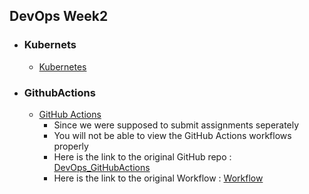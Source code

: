 ## DevOps Week2
- ### Kubernets
  - [Kubernetes](https://github.com/PriyeshRaiMinfy/DevOps_Week2/tree/main/Kubernetes_Assignment)
- ### GithubActions
  - [GitHub Actions](https://github.com/PriyeshRaiMinfy/DevOps_Week2/tree/main/GithubActions_Assignment)
    - Since we were supposed to submit assignments seperately
    - You will not be able to view the GitHub Actions workflows properly
    - Here is the link to the original GitHub repo :  [DevOps_GitHubActions](https://github.com/PriyeshRaiMinfy/DevOps_GitHubActions)
    - Here is the link to the original Workflow :  [Workflow](https://github.com/PriyeshRaiMinfy/DevOps_GitHubActions/actions)

